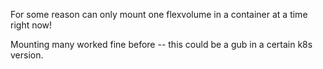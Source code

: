 For some reason can only mount one flexvolume in a container at a time right now!

Mounting many worked fine before -- this could be a gub in a certain k8s version.
